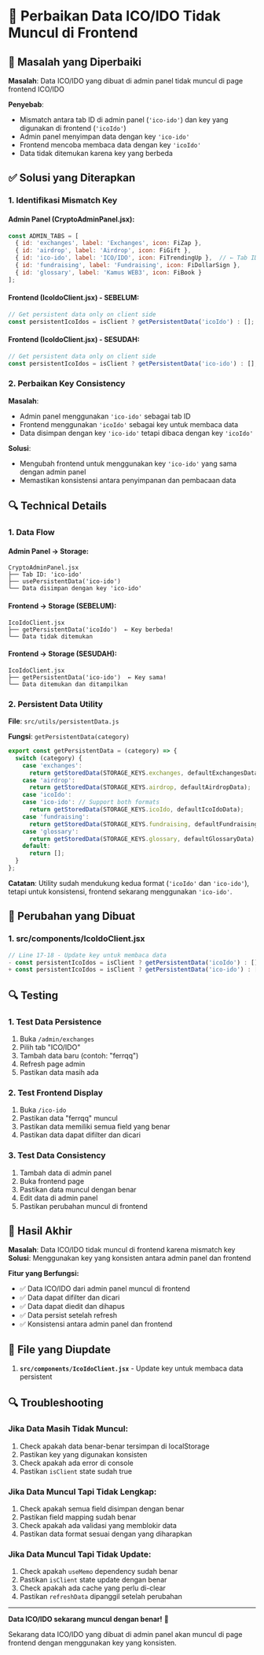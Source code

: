 # 🔧 Perbaikan Data ICO/IDO Tidak Muncul di Frontend

## 🎯 **Masalah yang Diperbaiki**

**Masalah**: Data ICO/IDO yang dibuat di admin panel tidak muncul di page frontend ICO/IDO

**Penyebab**: 
- Mismatch antara tab ID di admin panel (`'ico-ido'`) dan key yang digunakan di frontend (`'icoIdo'`)
- Admin panel menyimpan data dengan key `'ico-ido'`
- Frontend mencoba membaca data dengan key `'icoIdo'`
- Data tidak ditemukan karena key yang berbeda

## ✅ **Solusi yang Diterapkan**

### **1. Identifikasi Mismatch Key**

#### **Admin Panel (CryptoAdminPanel.jsx):**
```javascript
const ADMIN_TABS = [
  { id: 'exchanges', label: 'Exchanges', icon: FiZap },
  { id: 'airdrop', label: 'Airdrop', icon: FiGift },
  { id: 'ico-ido', label: 'ICO/IDO', icon: FiTrendingUp },  // ← Tab ID: 'ico-ido'
  { id: 'fundraising', label: 'Fundraising', icon: FiDollarSign },
  { id: 'glossary', label: 'Kamus WEB3', icon: FiBook }
];
```

#### **Frontend (IcoIdoClient.jsx) - SEBELUM:**
```javascript
// Get persistent data only on client side
const persistentIcoIdos = isClient ? getPersistentData('icoIdo') : [];  // ← Key: 'icoIdo'
```

#### **Frontend (IcoIdoClient.jsx) - SESUDAH:**
```javascript
// Get persistent data only on client side
const persistentIcoIdos = isClient ? getPersistentData('ico-ido') : [];  // ← Key: 'ico-ido'
```

### **2. Perbaikan Key Consistency**

**Masalah**: 
- Admin panel menggunakan `'ico-ido'` sebagai tab ID
- Frontend menggunakan `'icoIdo'` sebagai key untuk membaca data
- Data disimpan dengan key `'ico-ido'` tetapi dibaca dengan key `'icoIdo'`

**Solusi**: 
- Mengubah frontend untuk menggunakan key `'ico-ido'` yang sama dengan admin panel
- Memastikan konsistensi antara penyimpanan dan pembacaan data

## 🔍 **Technical Details**

### **1. Data Flow**

#### **Admin Panel → Storage:**
```
CryptoAdminPanel.jsx
├── Tab ID: 'ico-ido'
├── usePersistentData('ico-ido')
└── Data disimpan dengan key 'ico-ido'
```

#### **Frontend → Storage (SEBELUM):**
```
IcoIdoClient.jsx
├── getPersistentData('icoIdo')  ← Key berbeda!
└── Data tidak ditemukan
```

#### **Frontend → Storage (SESUDAH):**
```
IcoIdoClient.jsx
├── getPersistentData('ico-ido')  ← Key sama!
└── Data ditemukan dan ditampilkan
```

### **2. Persistent Data Utility**

**File**: `src/utils/persistentData.js`

**Fungsi**: `getPersistentData(category)`
```javascript
export const getPersistentData = (category) => {
  switch (category) {
    case 'exchanges':
      return getStoredData(STORAGE_KEYS.exchanges, defaultExchangesData);
    case 'airdrop':
      return getStoredData(STORAGE_KEYS.airdrop, defaultAirdropData);
    case 'icoIdo':
    case 'ico-ido': // Support both formats
      return getStoredData(STORAGE_KEYS.icoIdo, defaultIcoIdoData);
    case 'fundraising':
      return getStoredData(STORAGE_KEYS.fundraising, defaultFundraisingData);
    case 'glossary':
      return getStoredData(STORAGE_KEYS.glossary, defaultGlossaryData);
    default:
      return [];
  }
};
```

**Catatan**: Utility sudah mendukung kedua format (`'icoIdo'` dan `'ico-ido'`), tetapi untuk konsistensi, frontend sekarang menggunakan `'ico-ido'`.

## 🚀 **Perubahan yang Dibuat**

### **1. src/components/IcoIdoClient.jsx**
```javascript
// Line 17-18 - Update key untuk membaca data
- const persistentIcoIdos = isClient ? getPersistentData('icoIdo') : [];
+ const persistentIcoIdos = isClient ? getPersistentData('ico-ido') : [];
```

## 🔍 **Testing**

### **1. Test Data Persistence**
1. Buka `/admin/exchanges`
2. Pilih tab "ICO/IDO"
3. Tambah data baru (contoh: "ferrqq")
4. Refresh page admin
5. Pastikan data masih ada

### **2. Test Frontend Display**
1. Buka `/ico-ido`
2. Pastikan data "ferrqq" muncul
3. Pastikan data memiliki semua field yang benar
4. Pastikan data dapat difilter dan dicari

### **3. Test Data Consistency**
1. Tambah data di admin panel
2. Buka frontend page
3. Pastikan data muncul dengan benar
4. Edit data di admin panel
5. Pastikan perubahan muncul di frontend

## 🚀 **Hasil Akhir**

**Masalah**: Data ICO/IDO tidak muncul di frontend karena mismatch key
**Solusi**: Menggunakan key yang konsisten antara admin panel dan frontend

**Fitur yang Berfungsi:**
- ✅ Data ICO/IDO dari admin panel muncul di frontend
- ✅ Data dapat difilter dan dicari
- ✅ Data dapat diedit dan dihapus
- ✅ Data persist setelah refresh
- ✅ Konsistensi antara admin panel dan frontend

## 📱 **File yang Diupdate**

1. **`src/components/IcoIdoClient.jsx`** - Update key untuk membaca data persistent

## 🔍 **Troubleshooting**

### **Jika Data Masih Tidak Muncul:**
1. Check apakah data benar-benar tersimpan di localStorage
2. Pastikan key yang digunakan konsisten
3. Check apakah ada error di console
4. Pastikan `isClient` state sudah true

### **Jika Data Muncul Tapi Tidak Lengkap:**
1. Check apakah semua field disimpan dengan benar
2. Pastikan field mapping sudah benar
3. Check apakah ada validasi yang memblokir data
4. Pastikan data format sesuai dengan yang diharapkan

### **Jika Data Muncul Tapi Tidak Update:**
1. Check apakah `useMemo` dependency sudah benar
2. Pastikan `isClient` state update dengan benar
3. Check apakah ada cache yang perlu di-clear
4. Pastikan `refreshData` dipanggil setelah perubahan

---

**Data ICO/IDO sekarang muncul dengan benar!** 🎯

Sekarang data ICO/IDO yang dibuat di admin panel akan muncul di page frontend dengan menggunakan key yang konsisten.
